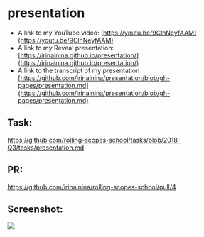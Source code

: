# presentation
- A link to my YouTube video: [https://youtu.be/9ClhNeyfAAM](https://youtu.be/9ClhNeyfAAM)
- A link to my Reveal presentation: [https://irinainina.github.io/presentation/](https://irinainina.github.io/presentation/)
- A link to the transcript of my presentation [https://github.com/irinainina/presentation/blob/gh-pages/presentation.md](https://github.com/irinainina/presentation/blob/gh-pages/presentation.md)

## Task: 
https://github.com/rolling-scopes-school/tasks/blob/2018-Q3/tasks/presentation.md

## PR:
https://github.com/irinainina/rolling-scopes-school/pull/4

## Screenshot:

 ![](https://s8.hostingkartinok.com/uploads/images/2019/05/391457c56bc5272d163f6572b2a6b8b3.png) 
